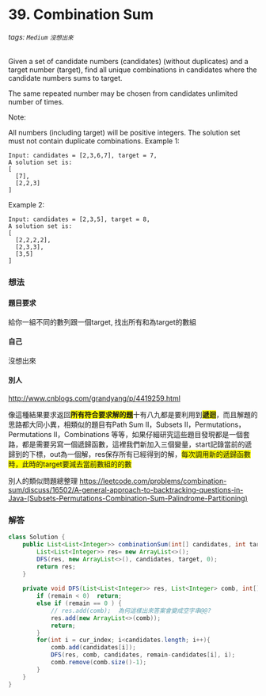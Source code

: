 # 39. Combination Sum
###### tags: `Medium` `沒想出來`
Given a set of candidate numbers (candidates) (without duplicates) and a target number (target), find all unique combinations in candidates where the candidate numbers sums to target.

The same repeated number may be chosen from candidates unlimited number of times.

Note:

All numbers (including target) will be positive integers.
The solution set must not contain duplicate combinations.
Example 1:
```
Input: candidates = [2,3,6,7], target = 7,
A solution set is:
[
  [7],
  [2,2,3]
]
```
Example 2:
```
Input: candidates = [2,3,5], target = 8,
A solution set is:
[
  [2,2,2,2],
  [2,3,3],
  [3,5]
]
```


### 想法
#### 題目要求
給你一組不同的數列跟一個target, 找出所有和為target的數組

#### 自己
沒想出來



#### 別人
http://www.cnblogs.com/grandyang/p/4419259.html

像這種結果要求返回<font style="background-color:yellow;">**所有符合要求解的題**</font>十有八九都是要利用到<font style="background-color:yellow;">**遞迴**</font>，而且解題的思路都大同小異，相類似的題目有Path Sum II，Subsets II，Permutations，Permutations II，Combinations 等等，如果仔細研究這些題目發現都是一個套路，都是需要另寫一個遞歸函數，這裡我們新加入三個變量，start記錄當前的遞歸到的下標，out為一個解，res保存所有已經得到的解，<font style="background-color:yellow;">每次調用新的遞歸函數時，此時的target要減去當前數組的的數</font>

別人的類似問題總整理
https://leetcode.com/problems/combination-sum/discuss/16502/A-general-approach-to-backtracking-questions-in-Java-(Subsets-Permutations-Combination-Sum-Palindrome-Partitioning)


### 解答 

```java
class Solution {
    public List<List<Integer>> combinationSum(int[] candidates, int target) {
        List<List<Integer>> res= new ArrayList<>();
        DFS(res, new ArrayList<>(), candidates, target, 0);
        return res;
    }
    
    private void DFS(List<List<Integer>> res, List<Integer> comb, int[] candidates, int remain, int cur_index) {
        if (remain < 0)  return;
        else if (remain == 0 ) {
            // res.add(comb);  為何這樣出來答案會變成空字串@@?
            res.add(new ArrayList<>(comb));
            return;
        }
        for(int i = cur_index; i<candidates.length; i++){
            comb.add(candidates[i]);
            DFS(res, comb, candidates, remain-candidates[i], i);
            comb.remove(comb.size()-1);
        }
    }
}
```
